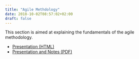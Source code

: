 ```yaml
---
title: "Agile Methdology"
date: 2018-10-02T08:57:02+02:00
draft: false
---
```


This section is aimed at explaining the fundamentals of the agile methodology. 

- [Presentation (HTML)](agile/output/index.html)
- [Presentation and Notes (PDF)](agile/output/agile.pdf)
